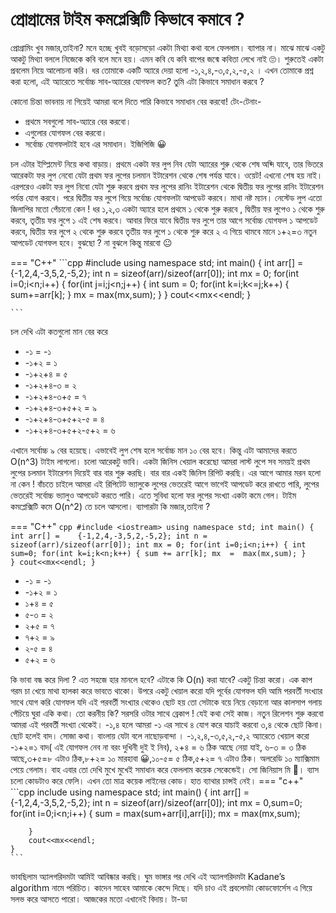 # প্রোগ্রামের টাইম কমপ্লেক্সিটি কিভাবে কমাবে ?
প্রোগ্রামিং খুব মজার,তাইনা? মনে হচ্ছে খুবই বড়োসড়ো একটা মিথ্যা কথা বলে ফেললাম। ব্যাপার না। মাঝে মাঝে একটু আকটু মিথ্যা বললে নিজেকে কবি বলে মনে হয়। এমন কবি যে কবি বাপের জন্মে কবিতা লেখে নাই 🙄। শুরুতেই একটা প্রবলেম নিয়ে আলোচনা করি। 
ধর তোমাকে একটি
অ্যারে দেয়া হলো -১,২,৪,-৩,৫,২,-৫,২
। এখন তোমাকে প্রশ্ন করা হলো, 
এই অ্যারেতে সর্বোচ্চ সাব-অ্যারের যোগফল কত?
তুমি এটা কিভাবে সমাধান করবে ?

কোনো চিন্তা ভাবনায় না গিয়েই আমরা বলে দিতে পারি কিভাবে সমাধান বের করবো! টেং-টেনাং-

- প্রথমে সবগুলো সাব-অ্যারে বের করবো।
- এগুলোর যোগফল বের করবো।
- সর্বোচ্চ যোগফলটাই হবে এর সমাধান। ইজিপিজি 😀

চল এটার ইম্প্লিমেন্ট নিয়ে কথা বাড়ায়। প্রথমে একটা ফর লুপ নিব যেটা অ্যারের শুরু থেকে শেষ অব্দি যাবে, তার ভিতরে আরেকটা ফর লুপ নেবো যেটা প্রথম ফর লুপের চলমান ইটারেশন থেকে শেষ পর্যন্ত যাবে। ওয়েট! এখনো শেষ হয় নাই। এরপরেও একটা ফর লুপ নিবো যেটা শুরু করবে প্রথম ফর লুপের রানিং ইটারেশন থেকে দ্বিতীয় ফর লুপের রানিং ইটারেশন পর্যন্ত যোগ করবে। পরে দ্বিতীয় ফর লুপে গিয়ে সর্বোচ্চ যোগফলটা আপডেট করবে। মাথা নষ্ট ম্যান। নেস্টেড লুপ এতো জিলাপির মতো পেঁচানো কেন !
ধর ১,২,৩ একটা অ্যারে হলে প্রথমে ১ থেকে শুরু করবে , দ্বিতীয় ফর লুপেও ১ থেকে শুরু করবে, তৃতীয় ফর লুপে ১ এই শেষ করবে। আবার ফিরে যাবে দ্বিতীয় ফর লুপে তার আগে সর্বোচ্চ যোগফল ১ আপডেট করবে, দ্বিতীয় ফর লুপে ২ থেকে শুরু করবে তৃতীয় ফর লুপে ১ থেকে শুরু করে ২ এ গিয়ে থামবে মানে ১+২=৩ নতুন আপডেট যোগফল হবে।
বুঝছো ? না বুঝলে কিন্তু মারবো 😐

 === "C++"
    ```cpp
    #include <iostream>
    using namespace std;
    int main()
    {
	        int arr[] ={-1,2,4,-3,5,2,-5,2};
	        int n = sizeof(arr)/sizeof(arr[0]);
	        int mx = 0;
	        for(int i=0;i<n;i++)
	        {
		           for(int j=i;j<n;j++)
		           {
			              int sum = 0;
			              for(int k=i;k<=j;k++)
			                  {
				                    sum+=arr[k];
			                  }
			              mx = max(mx,sum);
		           }
        	}
	        cout<<mx<<endl;
      }

    
    ```
    
চল দেখি এটা কতগুলো মান বের করে

- -১ = -১
- -১+২ = ১
- -১+২+৪ = ৫
- -১+২+৪-৩ = ২
- -১+২+৪-৩+৫ = ৭
- -১+২+৪-৩+৫+২ = ৯
- -১+২+৪-৩+৫+২-৫ = ৪
- -১+২+৪-৩+৫+২-৫+২ = ৬

এখানে সর্বোচ্চ ৯ বের হয়েছে। এভাবেই লুপ শেষ হলে সর্বোচ্চ মান ১০ বের হবে। কিন্তু এটা আমাদের করতে O(n^3) টাইম লাগলো। চলো আরেকটু ভাবি।
একটা জিনিস খেয়াল করেছো আমরা লাস্ট লুপে সব সময়ই প্রথম লুপের চলমান ইটারেশন দিয়েই বার বার শুরু করছি। বার বার একই জিনিস রিপিট করছি। এর আগে আমার মরন হলো না কেন ! বাঁচতে চাইলে আমরা এই রিপিটেট ভ্যালুকে লুপের ভেতরেই আগে ভাগেই আপডেট করে রাখতে পারি, লুপের ভেতরেই সর্বোচ্চ ভ্যালুও আপডেট করতে পারি। এতে সুবিধা হলো ফর লুপের সংখ্যা একটা কমে গেল। টাইম কমপ্লেক্সিটি কমে O(n^2) তে চলে আসলো। ব্যাপারটা কি মজার,তাইনা ?

=== "C++"
    ```cpp
    #include <iostream>
    using namespace std;
    int main()
    {
         int arr[] =    {-1,2,4,-3,5,2,-5,2};
	 int n = sizeof(arr)/sizeof(arr[0]);
	 int mx = 0;
	 for(int i=0;i<n;i++)
	 {
		int sum=0;
		for(int k=i;k<n;k++)
			{
				sum += arr[k];
				mx  =  max(mx,sum);
			}		
	 }
	 cout<<mx<<endl;
      }
    ```

- -১ = -১
- -১+২ = ১
- ১+৪ = ৫
- ৫-৩ = ২
- ২+৫ = ৭
- ৭+২ = ৯
- ২-৫ = ৪
- ৫+২ = ৬

কি ভাবা বন্ধ করে দিলা ? এত সহজে হার মানলে হবে? এটাকে কি O(n) করা যাবে? একটু চিন্তা করো।
এক কাপ গরম চা খেয়ে মাথা হালকা করে ভাবতে থাকো। উপরে একটু খেয়াল করো যদি পূর্বের যোগফল যদি আমি পরবর্তী সংখ্যার সাথে যোগ করি যোগফল যদি এই পরবর্তী সংখ্যার থেকেও ছোট হয় তো সেটাকে বয়ে নিয়ে বেড়ানো আর কালসাপ গলায় পেঁচিয়ে ঘুরা একি কথা। তো করনীয় কি? সরসরি ওটার সাথে ব্রেকাপ ! যেই কথা সেই কাজ। নতুন রিলেশন শুরু করবো আমরা এই পরবর্তী সংখ্যা থেকেই। -১,৪ হলে আমরা -১ এর সাথে ৪ যোগ করে যাচাই করবো ৩,৪ থেকে ছোট কিনা। ছোট হলেই বাদ। সোজা কথা। বাংলায় যেটা বলে নাছোড়বান্দা ।
 -১,২,৪,-৩,৫,২,-৫,২ অ্যারেতে খেয়াল করো
 -১+২=১ বাদ( এই যোগফল নেব না বরং দুখিনী দুই ই নিব), ২+৪ = ৬ ঠিক আছে নেয়া যাই, ৬-৩ = ৩ ঠিক আছে,৩+৫=৮ এটাও ঠিক,৮+২= ১০ মারহাবা 😀,১০-৫= ৫ ঠিক,৫+২= ৭ এটাও ঠিক। অলরেডি ১০ ম্যাক্সিমাম পেয়ে গেলাম। বাহ এবার তো দেখি মুখে মুখেই সমাধান করে ফেললাম কয়েক সেকেন্ডেই। সো জিনিয়াস মি 🫣। 
ব্যাস চলো কোডটাও করে ফেলি। এখন তো মাত্র কয়েক লাইনের কোড। হাত ব্যাথার চান্সই নেই।
=== "c++"
    ```cpp
     include <iostream>
     using namespace std;
     int main()
     {
	    int arr[] = {-1,2,4,-3,5,2,-5,2};
	    int n = sizeof(arr)/sizeof(arr[0]);
	    int mx = 0,sum=0;
	    for(int i=0;i<n;i++)
	    {
		    sum = max(sum+arr[i],arr[i]);
		    mx  = max(mx,sum);
					
	    }
	    cout<<mx<<endl;
    }
    ```
ভাবছিলাম অ্যালগরিদমটা আমিই আবিষ্কার করছি।
ঘুম ভাঙ্গার পর দেখি এই অ্যালগরিদমটা Kadane’s algorithm নামে পরিচিত। কাদেন সাহেব আমাকে কেন্দে দিছে। যদি চাও এই প্রবলেমটা কোডফোর্সেস এ গিয়ে সলভ করে আসতে পারো। আজকের মতো এখানেই বিদায়। টা-ডা
